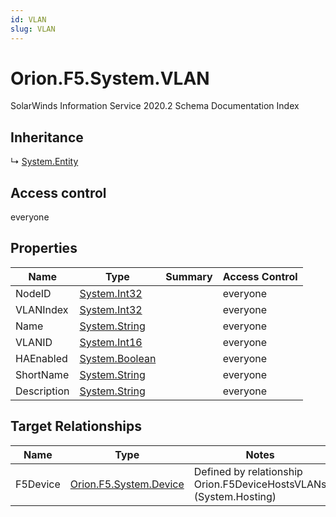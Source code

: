 ```yaml
---
id: VLAN
slug: VLAN
---
```


# Orion.F5.System.VLAN

SolarWinds Information Service 2020.2 Schema Documentation Index

## Inheritance

↳ [System.Entity](./../System/Entity)

## Access control

everyone

## Properties

| Name | Type | Summary | Access Control |
| ------ | ------ | ------ | ------ |
| NodeID | [System.Int32](https://docs.microsoft.com/en-us/dotnet/api/system.int32) |  | everyone |
| VLANIndex | [System.Int32](https://docs.microsoft.com/en-us/dotnet/api/system.int32) |  | everyone |
| Name | [System.String](https://docs.microsoft.com/en-us/dotnet/api/system.string) |  | everyone |
| VLANID | [System.Int16](https://docs.microsoft.com/en-us/dotnet/api/system.int16) |  | everyone |
| HAEnabled | [System.Boolean](https://docs.microsoft.com/en-us/dotnet/api/system.boolean) |  | everyone |
| ShortName | [System.String](https://docs.microsoft.com/en-us/dotnet/api/system.string) |  | everyone |
| Description | [System.String](https://docs.microsoft.com/en-us/dotnet/api/system.string) |  | everyone |

## Target Relationships

| Name | Type | Notes |
| ------ | ------ | ------ |
| F5Device | [Orion.F5.System.Device](./../Orion.F5.System/Device) | Defined by relationship Orion.F5DeviceHostsVLANs (System.Hosting) |

